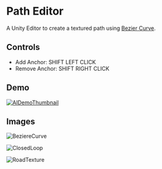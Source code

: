 # Path Editor
A Unity Editor to create a textured path using [Bezier Curve](https://en.wikipedia.org/wiki/B%C3%A9zier_curve).

## Controls
* Add Anchor: SHIFT LEFT CLICK
* Remove Anchor: SHIFT RIGHT CLICK

## Demo
[![AIDemoThumbnail](https://github.com/pratik-dhende/Path-Editor/assets/55596801/889b5b76-38e4-442b-8c53-af2d2ba51080)](https://drive.google.com/file/d/1HBpEyBdCf7NIt2A4hnKPBxTbneh7VRcX/view?usp=sharing)

## Images
![BeziereCurve](https://user-images.githubusercontent.com/55596801/142262106-d4c08073-5476-4a63-943c-936ee1a57507.png)

![ClosedLoop](https://user-images.githubusercontent.com/55596801/142262111-308216fc-abde-4c52-9828-d53722e1f895.png)

![RoadTexture](https://user-images.githubusercontent.com/55596801/142262117-b861ec98-4ec4-422c-84e6-5204c2098153.png)
